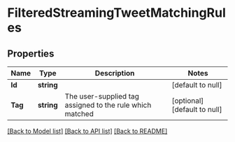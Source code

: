 # FilteredStreamingTweetMatchingRules

## Properties
Name | Type | Description | Notes
------------ | ------------- | ------------- | -------------
**Id** | **string** |  | [default to null]
**Tag** | **string** | The user-supplied tag assigned to the rule which matched | [optional] [default to null]

[[Back to Model list]](../README.md#documentation-for-models) [[Back to API list]](../README.md#documentation-for-api-endpoints) [[Back to README]](../README.md)

